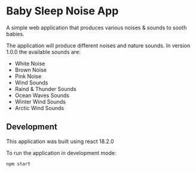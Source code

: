 # Baby Sleep Noise App

A simple web application that produces various noises & sounds to sooth babies.

The application will produce different noises and nature sounds. 
In version 1.0.0 the available sounds are:

- White Noise
- Brown Noise
- Pink Noise
- Wind Sounds
- Raind & Thunder Sounds
- Ocean Waves Sounds
- Winter Wind Sounds
- Arctic Wind Sounds

## Development

This application was built using react 18.2.0

To run the application in development mode:

<code>npm start</code>
